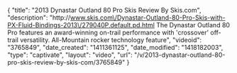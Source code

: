 {
    "title": "2013 Dynastar Outland 80 Pro Skis Review By Skis.com",
    "description": "http:\/\/www.skis.com\/Dynastar-Outland-80-Pro-Skis-with-PX-Fluid-Bindings-2013\/279040P,default,pd.html  The Dynastar Outland 80 Pro features an award-winning on-trail performance with 'crossover' off-trail versatility. All-Mountain rocker technology feature",
    "videoid": "3765849",
    "date_created": "1411361125",
    "date_modified": "1418182003",
    "type": "captivate",
    "layout": "video",
    "url": "\/v\/2013-dynastar-outland-80-pro-skis-review-by-skis-com\/3765849"
}